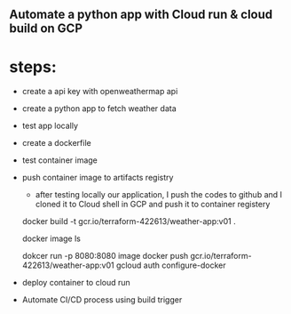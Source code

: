 ## Automate a python app with Cloud run & cloud build on GCP

# steps:
- create a api key with openweathermap api
- create a python app to fetch weather data
- test app locally 
- create a dockerfile
- test container image
- push container image to artifacts registry
  - after testing locally our application, I push the codes to github and I cloned it to Cloud shell in GCP and push it to    container registery

  docker build -t gcr.io/terraform-422613/weather-app:v01 .

  docker image ls

  dokcer run -p 8080:8080 image
  docker push gcr.io/terraform-422613/weather-app:v01
  gcloud auth configure-docker


- deploy container to cloud run
- Automate CI/CD process using build trigger




